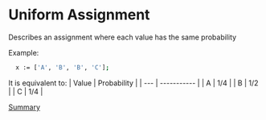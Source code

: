 # Uniform Assignment

Describes an assignment where each value has the same probability

Example:
```sh
  x := ['A', 'B', 'B', 'C'];
```

It is equivalent to:
| Value | Probability |
| --- | ----------- |
| A | 1/4 |
| B | 1/2 |
| C | 1/4 |

[Summary](https://github.com/gleisonsdm/Kuifje-Documentation)
